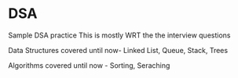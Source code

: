 # DSA
Sample DSA practice 
This is mostly WRT the the interview questions

Data Structures covered until now- Linked List, Queue, Stack, Trees

Algorithms covered until now - Sorting, Seraching

